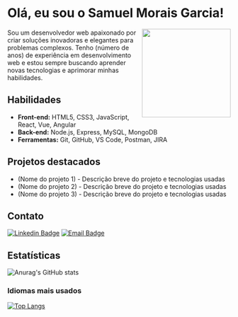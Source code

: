 <!-- Seção: Introdução -->
# Olá, eu sou o Samuel Morais Garcia!

<img align="right" width="200" height="200" src="https://c.tenor.com/M54OJrV7Zu8AAAAC/programmer.gif">

Sou um desenvolvedor web apaixonado por criar soluções inovadoras e elegantes para problemas complexos. Tenho (número de anos) de experiência em desenvolvimento web e estou sempre buscando aprender novas tecnologias e aprimorar minhas habilidades.

<!-- Seção: Habilidades -->
## Habilidades

- **Front-end:** HTML5, CSS3, JavaScript, React, Vue, Angular
- **Back-end:** Node.js, Express, MySQL, MongoDB
- **Ferramentas:** Git, GitHub, VS Code, Postman, JIRA

<!-- Seção: Projetos destacados -->
## Projetos destacados

- (Nome do projeto 1) - Descrição breve do projeto e tecnologias usadas
- (Nome do projeto 2) - Descrição breve do projeto e tecnologias usadas
- (Nome do projeto 3) - Descrição breve do projeto e tecnologias usadas

<!-- Seção: Contato -->
## Contato

[![Linkedin Badge](https://img.shields.io/badge/-seulinkedin-blue?style=flat-square&logo=Linkedin&logoColor=white&link=seulinkedinurl)](https://www.linkedin.com/in/samuel-morais-garcia-4a823b244/)
[![Email Badge](https://img.shields.io/badge/-seuemail-red?style=flat-square&logo=Gmail&logoColor=white&link=mailto:seuemail)](mailto:moraissamuel009@gmail.com)

<!-- Seção: Estatísticas e gráficos -->
## Estatísticas

![Anurag's GitHub stats](https://github-readme-stats.vercel.app/api?username=SamuelMorais030202&show_icons=true&theme=radical)

### Idiomas mais usados

[![Top Langs](https://github-readme-stats.vercel.app/api/top-langs/?username=SamuelMorais030202&layout=compact)](https://github.com/anuraghazra/github-readme-stats)
